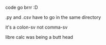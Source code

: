 code go brrr :D

.py and .csv have to go in the same directory

it's a colon-sv not comma-sv

  libre calc was being a butt head
